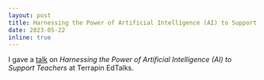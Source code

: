 ```yaml
---
layout: post
title: Harnessing the Power of Artificial Intelligence (AI) to Support Teachers
date: 2023-05-22
inline: true
---
```


I gave a [talk](https://www.youtube.com/watch?v=4Y9CsUFytYM) on *Harnessing the Power of Artificial Intelligence (AI) to Support Teachers* at Terrapin EdTalks. 